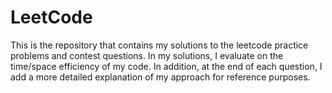 # LeetCode
This is the repository that contains my solutions to the leetcode practice problems and contest questions. In my solutions, I evaluate on the time/space efficiency of my code. In addition, at the end of each question, I add a more detailed explanation of my approach for reference purposes.
